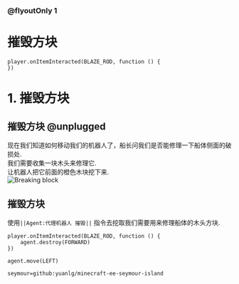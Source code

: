 

### @flyoutOnly 1

# 摧毁方块

```template
player.onItemInteracted(BLAZE_ROD, function () {
})

```

# 1. 摧毁方块

## 摧毁方块 @unplugged

现在我们知道如何移动我们的机器人了，船长问我们是否能修理一下船体侧面的破损处.   
我们需要收集一块木头来修理它.    
让机器人把它前面的橙色木块挖下来.   
![Breaking block](https://yuanlg.cn:4438/mce/minecraft-ee-seymour-island/media/task0-break.gif)

## 摧毁方块
使用``||Agent:代理机器人 摧毁||`` 指令去挖取我们需要用来修理船体的木头方块.

```blocks
player.onItemInteracted(BLAZE_ROD, function () {
    agent.destroy(FORWARD)
})
```

```ghost
agent.move(LEFT)
```

```package
seymour=github:yuanlg/minecraft-ee-seymour-island
```
